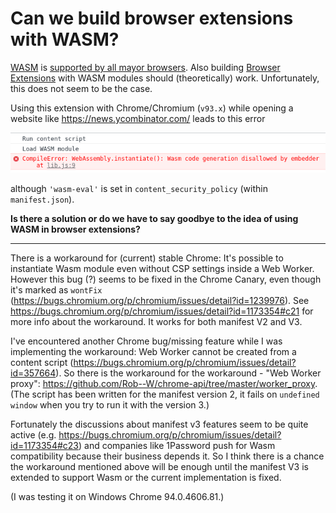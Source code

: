# Can we build browser extensions with WASM?

[WASM](https://webassembly.org/) is [supported by all mayor browsers](https://caniuse.com/wasm).
Also building [Browser Extensions](https://browserext.github.io/charter/) with WASM modules
should (theoretically) work.
Unfortunately, this does not seem to be the case.

Using this extension with Chrome/Chromium (`v93.x`)
while opening a website like https://news.ycombinator.com/
leads to this error

![](error.png)

although `'wasm-eval'` is set in `content_security_policy` (within `manifest.json`).

**Is there a solution or do we have to say goodbye to the idea of using WASM in browser extensions?**

---

There is a workaround for (current) stable Chrome: It's possible to instantiate Wasm module even without CSP settings inside a Web Worker. However this bug (?) seems to be fixed in the Chrome Canary, even though it's marked as `wontFix` (https://bugs.chromium.org/p/chromium/issues/detail?id=1239976). See https://bugs.chromium.org/p/chromium/issues/detail?id=1173354#c21 for more info about the workaround. It works for both manifest V2 and V3.

I've encountered another Chrome bug/missing feature while I was implementing the workaround: Web Worker cannot be created from a content script (https://bugs.chromium.org/p/chromium/issues/detail?id=357664). So there is the workaround for the workaround - "Web Worker proxy": https://github.com/Rob--W/chrome-api/tree/master/worker_proxy. (The script has been written for the manifest version 2, it fails on `undefined window` when you try to run it with the version 3.)

Fortunately the discussions about manifest v3 features seem to be quite active (e.g. https://bugs.chromium.org/p/chromium/issues/detail?id=1173354#c23) and companies like 1Password push for Wasm compatibility because their business depends it. So I think there is a chance the workaround mentioned above will be enough until the manifest V3 is extended to support Wasm or the current implementation is fixed.

(I was testing it on Windows Chrome 94.0.4606.81.)

